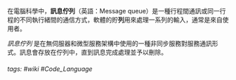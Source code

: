 在電腦科學中，**訊息佇列**（英語：Message queue）是一種行程間通訊或同一行程的不同執行緒間的通信方式，軟體的貯**列**用來處理一系列的輸入，通常是來自使用者。

_訊息佇列_ 是在無伺服器和微型服務架構中使用的一種非同步服務對服務通訊形式。訊息會存放在佇列中，直到訊息完成處理並予以刪除。

###### tags: #wiki #Code_Language 